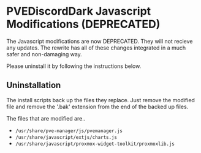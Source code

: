 # PVEDiscordDark Javascript Modifications (DEPRECATED)

The Javascript modifications are now DEPRECATED. They will not recieve any updates. The rewrite has all of these changes integrated in a much safer and non-damaging way.

Please uninstall it by following the instructions below.

## Uninstallation
The install scripts back up the files they replace. Just remove the modified file and remove the '.bak' extension from the end of the backed up files.

The files that are modified are..  
* `/usr/share/pve-manager/js/pvemanager.js`
* `/usr/share/javascript/extjs/charts.js`
* `/usr/share/javascript/proxmox-widget-toolkit/proxmoxlib.js`

